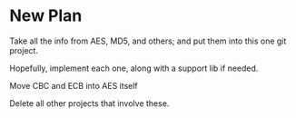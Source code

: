 # New Plan

Take all the info from AES, MD5, and others; and put them into this one git project.

Hopefully, implement each one, along with a support lib if needed.

Move CBC and ECB into AES itself

Delete all other projects that involve these.
